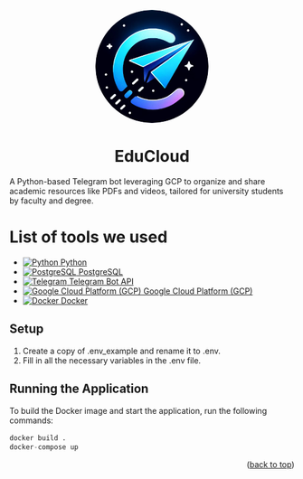 <p align="center">
  <img src="/img/Telegram_bot_logo.png" alt="Logo" style="border-radius: 50%;" width="200" height="200" />
  <br>
  <h1 align="center">EduCloud</h1>
</p>

A Python-based Telegram bot leveraging GCP to organize and share academic resources like PDFs and videos, tailored for university students by faculty and degree.

# List of tools we used
* <a href="https://www.python.org"><img src="https://s3.dualstack.us-east-2.amazonaws.com/pythondotorg-assets/media/community/logos/python-logo-only.png" alt="Python" width="25" height="30"/> Python</a>
* <a href="https://www.postgresql.org"><img src="https://upload.wikimedia.org/wikipedia/commons/thumb/2/29/Postgresql_elephant.svg/540px-Postgresql_elephant.svg.png" alt="PostgreSQL" width="30" height="30"/> PostgreSQL</a>
* <a href="https://core.telegram.org/bots/api"><img src="https://upload.wikimedia.org/wikipedia/commons/thumb/8/82/Telegram_logo.svg/512px-Telegram_logo.svg.png?20220101141644" alt="Telegram" width="30" height="30"/> Telegram Bot API</a>
* <a href="https://cloud.google.com"><img src="https://seeklogo.com/images/G/google-cloud-logo-6B950E8ADB-seeklogo.com.png" alt="Google Cloud Platform (GCP)" width="30" height="25"/> Google Cloud Platform (GCP)</a>
* <a href="https://www.docker.com"><img src="https://cdn.worldvectorlogo.com/logos/docker-4.svg" alt="Docker" width="30" height="30"/> Docker</a>


## Setup
1. Create a copy of .env_example and rename it to .env.
2. Fill in all the necessary variables in the .env file.

## Running the Application
To build the Docker image and start the application, run the following commands:
```py
docker build .
docker-compose up
```

<p align="right">(<a href="#readme-top">back to top</a>)</p>
